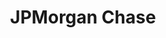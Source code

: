 ---
title: JPMorgan Chase
description: Software Engineering Intern (June 2018 - August 2018)
img-feat: jpmc.png
website: https://jpmorgan.com
---